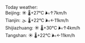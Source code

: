 Today weather:  
Beijing: ☀️   🌡️+27°C 🌬️↑7km/h  
Tianjin: 🌫  🌡️+22°C 🌬️←11km/h  
Shijiazhuang: ☀️   🌡️+30°C 🌬️↑4km/h  
Tangshan: ☀️   🌡️+22°C 🌬️←11km/h  

